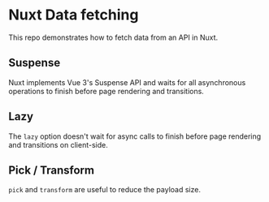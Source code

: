 # Nuxt Data fetching

This repo demonstrates how to fetch data from an API in Nuxt.

## Suspense

Nuxt implements Vue 3's Suspense API and waits for all asynchronous operations to finish before page rendering and transitions.

## Lazy

The `lazy` option doesn't wait for async calls to finish before page rendering and transitions on client-side.

## Pick / Transform

`pick` and `transform` are useful to reduce the payload size.